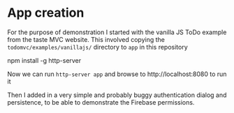 # App creation

For the purpose of demonstration I started with the vanilla JS ToDo example from the taste MVC website.
This involved copying the `todomvc/examples/vanillajs/` directory to `app` in this repository

npm install -g http-server

Now we can run `http-server app` and browse to http://localhost:8080 to run it

Then I added in a very simple and probably buggy authentication dialog and persistence, to be able to demonstrate the Firebase permissions.

